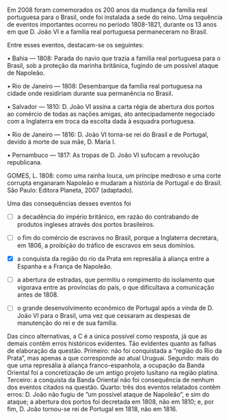 

Em 2008 foram comemorados os 200 anos da mudança da família real portuguesa para o Brasil, onde foi instalada a sede do reino. Uma sequência de eventos importantes ocorreu no período 1808-1821, durante os 13 anos em que D. João VI e a família real portuguesa permaneceram no Brasil.

Entre esses eventos, destacam-se os seguintes:

• Bahia — 1808: Parada do navio que trazia a família real portuguesa para o Brasil, sob a proteção da marinha britânica, fugindo de um possível ataque de Napoleão.

• Rio de Janeiro — 1808: Desembarque da família real portuguesa na cidade onde residiriam durante sua permanência no Brasil.

• Salvador — 1810: D. João VI assina a carta régia de abertura dos portos ao comércio de todas as nações amigas, ato antecipadamente negociado com a Inglaterra em troca da escolta dada à esquadra portuguesa.

• Rio de Janeiro — 1816: D. João VI torna-se rei do Brasil e de Portugal, devido à morte de sua mãe, D. Maria I.

• Pernambuco — 1817: As tropas de D. João VI sufocam a revolução republicana.

GOMES, L. 1808: como uma rainha louca, um príncipe medroso e uma corte corrupta enganaram Napoleão e mudaram a história de Portugal e do Brasil. São Paulo: Editora Planeta, 2007 (adaptado).

Uma das consequências desses eventos foi



- [ ] a decadência do império britânico, em razão do contrabando de produtos ingleses através dos portos brasileiros.
- [ ] o fim do comércio de escravos no Brasil, porque a Inglaterra decretara, em 1806, a proibição do tráfico de escravos em seus domínios.
- [x] a conquista da região do rio da Prata em represália à aliança entre a Espanha e a França de Napoleão.
- [ ] a abertura de estradas, que permitiu o rompimento do isolamento que vigorava entre as províncias do país, o que dificultava a comunicação antes de 1808.
- [ ] o grande desenvolvimento econômico de Portugal após a vinda de D. João VI para o Brasil, uma vez que cessaram as despesas de manutenção do rei e de sua família.


Das cinco alternativas, a C é a única possível como resposta, já que as demais contêm erros históricos evidentes. Tão evidentes quanto as falhas de elaboração da questão. Primeiro: não foi conquistada a ”região do Rio da Prata”, mas apenas a que corresponde ao atual Uruguai. Segundo: mais do que uma represália à aliança franco-espanhola, a ocupação da Banda Oriental foi a concretização de um antigo projeto lusitano na região platina. Terceiro: a conquista da Banda Oriental não foi consequência de nenhum dos eventos citados na questão. Quarto: três dos eventos relatados contêm erros: D. João não fugiu de ”um possível ataque de Napoleão”, e sim do ataque; a abertura dos portos foi decretada em 1808, não em 1810; e, por fim, D. João tornou-se rei de Portugal em 1818, não em 1816.
